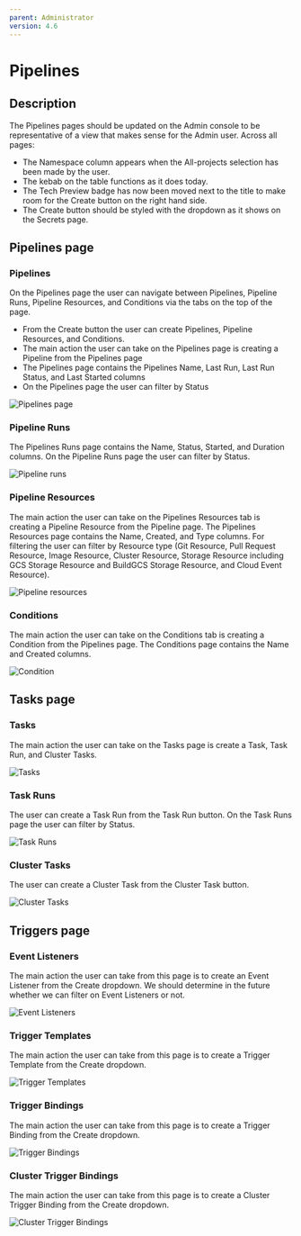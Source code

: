 ```yaml
---
parent: Administrator
version: 4.6
---
```


# Pipelines

## Description
The Pipelines pages should be updated on the Admin console to be representative of a view that makes sense for the Admin user. Across all pages:
 - The Namespace column appears when the All-projects selection has been made by the user.
 - The kebab on the table functions as it does today.
 - The Tech Preview badge has now been moved next to the title to make room for the Create button on the  right hand side.
 - The Create button should be styled with the dropdown as it shows on the Secrets page.

## Pipelines page

### Pipelines
On the Pipelines page the user can navigate between Pipelines, Pipeline Runs, Pipeline Resources, and Conditions via the tabs on the top of the page.
- From the Create button the user can create Pipelines, Pipeline Resources, and Conditions.
- The main action the user can take on the Pipelines page is creating a Pipeline from the Pipelines page
- The Pipelines page contains the Pipelines Name, Last Run, Last Run Status, and Last Started columns
- On the Pipelines page the user can filter by Status

![Pipelines page](img/1-pipelines.jpg)

### Pipeline Runs
The Pipelines Runs page contains the Name, Status, Started, and Duration columns. On the Pipeline Runs page the user can filter by Status.

![Pipeline runs](img/2-pipeline-runs.jpg)

### Pipeline Resources
The main action the user can take on the Pipelines Resources tab is creating a Pipeline Resource from the Pipeline page. The Pipelines Resources page contains the Name, Created, and Type columns. For filtering the user can filter by Resource type (Git Resource, Pull Request Resource, Image Resource, Cluster Resource, Storage Resource including GCS Storage Resource and BuildGCS Storage Resource, and Cloud Event Resource).

![Pipeline resources](img/3-pipeline-resources.jpg)

### Conditions
The main action the user can take on the Conditions tab is creating a Condition from the Pipelines page. The Conditions page contains the Name and Created columns.

![Condition](img/4-Condition.jpg)

## Tasks page

### Tasks
The main action the user can take on the Tasks page is create a Task, Task Run, and Cluster Tasks.

![Tasks](img/9-task.jpg)

### Task Runs
The user can create a Task Run from the Task Run button. On the Task Runs page the user can filter by Status.

![Task Runs](img/10-task-run.jpg)

### Cluster Tasks
The user can create a Cluster Task from the Cluster Task button.

![Cluster Tasks](img/11-cluster-task.jpg)

## Triggers page

### Event Listeners
The main action the user can take from this page is to create an Event Listener from the Create dropdown. We should determine in the future whether we can filter on Event Listeners or not.

![Event Listeners](img/5-event-listener.jpg)

### Trigger Templates
The main action the user can take from this page is to create a Trigger Template from the Create dropdown.

![Trigger Templates](img/6-Trigger-Templates.jpg)

### Trigger Bindings
The main action the user can take from this page is to create a Trigger Binding from the Create dropdown.

![Trigger Bindings](img/7-Trigger-Bindings.jpg)

### Cluster Trigger Bindings
 The main action the user can take from this page is to create a Cluster Trigger Binding from the Create dropdown.

![Cluster Trigger Bindings](img/8-cluster-trigger-binding.jpg)
